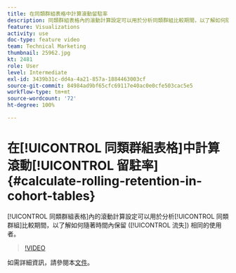 ```yaml
---
title: 在同類群組表格中計算滾動留駐率
description: 同類群組表格內的滾動計算設定可以用於分析同類群組比較期間，以了解如何隨著時間內保留 (流失) 相同的使用者。
feature: Visualizations
activity: use
doc-type: feature video
team: Technical Marketing
thumbnail: 25962.jpg
kt: 2481
role: User
level: Intermediate
exl-id: 3439b31c-dd4a-4a21-857a-1884463003cf
source-git-commit: 84984ad9bf65cfc69117e40ac0e0cfe503cac5e5
workflow-type: tm+mt
source-wordcount: '72'
ht-degree: 100%

---
```


# 在[!UICONTROL 同類群組表格]中計算滾動[!UICONTROL 留駐率] {#calculate-rolling-retention-in-cohort-tables}

[!UICONTROL 同類群組表格]內的滾動計算設定可以用於分析[!UICONTROL 同類群組]比較期間，以了解如何隨著時間內保留 ([!UICONTROL 流失]) 相同的使用者。

>[!VIDEO](https://video.tv.adobe.com/v/25962/?quality=12&learn=on)

如需詳細資訊，請參閱本[文件](https://experienceleague.adobe.com/docs/analytics/analyze/analysis-workspace/visualizations/cohort-table/cohort-analysis.html?lang=zh-Hant)。
